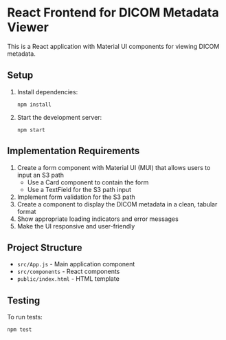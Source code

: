 # React Frontend for DICOM Metadata Viewer

This is a React application with Material UI components for viewing DICOM metadata.

## Setup

1. Install dependencies:
   ```
   npm install
   ```

2. Start the development server:
   ```
   npm start
   ```

## Implementation Requirements

1. Create a form component with Material UI (MUI) that allows users to input an S3 path
   - Use a Card component to contain the form
   - Use a TextField for the S3 path input
2. Implement form validation for the S3 path
3. Create a component to display the DICOM metadata in a clean, tabular format
4. Show appropriate loading indicators and error messages
5. Make the UI responsive and user-friendly

## Project Structure

- `src/App.js` - Main application component
- `src/components` - React components
- `public/index.html` - HTML template

## Testing

To run tests:
```
npm test
``` 